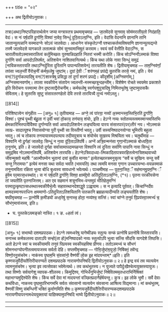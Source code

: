 +++
title = "०२"

+++
अथ  द्वितीयोऽनुवाकः।
_________________

तत्रा(अथा)निष्टपरिहारार्थत्वेन जप्या मन्त्रास्तत्र प्रथमामृचमाह —
जा॒तवे॑दसे  सुनवाम॒ सोम॑मरातीय॒तो  निद॑हाति॒ वेदः॑।
स नः॑ पर्ष॒दति॑  दु॒र्गाणि॒ विश्वा॑  ना॒वेव॒ सिन्धुं॑ दुरि॒ताऽत्य॒ग्निः, इति।
वेदांसि वेदनानि ज्ञानानि तानि जातान्युत्पन्नानि  यस्मादग्नेः सोऽयं जातवेदाः।  आधानेन संस्कृतेऽग्नौ पश्चात्कर्तव्यविषयाणि  ज्ञानान्युत्पद्यन्ते तस्मै  जातवेदसे यागकाले लतात्मकं सोमं सुनवामाभिषुतं करवाम। स्वयं सर्वं वेत्तीति वेदाऽग्निः, स चारातीयतोऽस्मास्वरातित्वं कर्तुमिच्छतः पुरुषान्निदहाति नितरां भस्मी करोति। किंच सोऽग्निर्नोऽस्माकं विश्वा दुर्गाणि सर्वा आपदोऽतिपर्षत्, अतिशयेन नाशितवानित्यर्थः। किंच यथा लोके नावा सिन्धुं समुद्रं [नाविकस्तारयति तथाऽग्निर्दुरिता दुरितानि पापान्यतिशयेन] तारयतीति शेषः।
द्वितीयामृचमाह —
ताम॒ग्निव॑र्णां॒  तप॑सा ज्वल॒न्तीं वै॑रोच॒नीं क॑र्मफ॒लेषु॒ जुष्टा॑म्।
दुग्रां दे॒वी ँ शर॑णम॒हं प्रप॑द्ये सु॒तर॑सि तरसे॒ नमः॑, इति।
येयं  वन(?)दुर्गाकल्पादिषु वन(?)शास्त्रेषु प्रसिद्धा तां दुर्गां शरणं प्रपद्ये। कीदृशीम् [अग्निवर्णाम्,] अग्निसमानवर्णाम्। तपसा स्वकीयेन संतापेन ज्वलन्ती-मस्मच्छत्रून्दहन्तीम्। विशेषेण रोचते स्वयमेव प्रकाशते इति विरोचनः परमात्मा तेन दृष्टत्वाद्वैरोचनीम्। कर्मफलेषु स्वर्गपशुपुत्रादिषु निमित्तभूतेषु जुष्टामुपासकैः सेविताम्। हे सुतरसि सुष्टु संसारतरणहेतो देवि तरसे तारयित्र्यै तुभ्यं नमोऽस्तु।

[[814]]

परिशिष्टत्वेन संगृहीतः —   [अनु० १]
तृतीयामाह —
अग्ने॒  त्वं पा॑रया॒  नव्यो॑ अ॒स्मान्त्स्व॒स्तिभि॒रति॑  दु॒र्गाणि॒ विश्वा॑।
पूश्च॑  पृ॒थ्वी ब॑हु॒ला  न॑ उ॒र्वी भवा॑ तो॒काय॒ तन॑याय॒  शंयोः, इति।
हेऽग्ने नव्यः स्तोतव्यस्त्वमस्मान्स्वस्तिभिः क्षेमकारिभिरुपायैर्विश्वा दुर्गाण्यति सर्वा आपदोऽतिशयेन लङ्घयित्वा पारय संसारपारं(पर)तीरं नय। नोऽस्माकं त्वत्प्र- सादात्पूश्च निवासयोग्या पुरी पृथ्वी सा विस्तीर्णा भवतु। उर्वी सस्यनिष्पादनयोग्या भूमिरपि बहुला भवतु। त्वं च तोकाय तनयायास्मदपत्याय तदीयपुत्राय च शंयोर्भव सुखस्य मिश्रयिता भव।
चतुर्थीमाह —
विश्वा॑नि नो दु॒र्गहा॑  जातवेदः॒ सिन्धुं॒ न ना॒वा दु॑रि॒ताऽति॑पर्षि।
अग्ने॑  अत्रि॒वन्मन॑सा गृणा॒नो॑ऽस्माकं  बोध्यवि॒ता त॒नूना॑म्, इति।
हे  जातवेदो दुर्गहा सर्वासामापदामपहन्ता विश्वानि त्वं दुरिता सर्वाणि पापानि नावा सिन्धुं न समुद्रमिव नोऽस्मानतिपर्षि, अतिशयेन तारयसि। हेऽग्नेऽत्रिवदाध्या-त्मिकादितापत्रयरहितत्वेनात्रिशब्दवाच्यो जीवन्मुक्तो महर्षिः “आत्मौपम्येन भूतानां दयां कुर्वीत मानवः” इत्येतच्छास्त्रमनुसृत्य “सर्वे च सुखिनः सन्तु सर्वे सन्तु निरामयाः” इत्येवं मनसा यथा सर्वदा भवति (भावयति) तथा त्वमपि मनसा गृणान उच्चारयन्भा-वयन्नस्माकं तनूनामविता रक्षिता भूत्वा बोधि बुध्यस्व सावधानो भवेत्यर्थः।
पञ्चमीमाह —
पृ॒त॒ना॒जित॒ँ सह॑मानमु॒ग्रम॒ग्नि ँ हु॑वेम पर॒मात्स॒धस्था॑त्।
स नः॑ पर्ष॒दति॑  दु॒र्गाणि॒ विश्वा॒  क्षाम॑द्दे॒वो  अति॑दुरि॒ताऽत्य॒ग्निः, (*१)।
पृतना परकीयसेना तां जयतीति पृतनाजित्तम्।  अत एव सहमानं शत्रूनभिभ-वन्तमुग्रं भीतिहेतुमग्निं परमादुत्कृष्टात्सधस्थात्स्वकीयैर्भृत्यैः सहावस्थानदेशाद्धुवे ऽऽह्वयामः। स न इत्यादि पूर्ववत्। किंचाग्निर्देवः क्षामदस्मानपराधिनः क्षममाणो-ऽतिदुरिताऽतिशयितानि पातकानि ब्रह्महत्यादीन्यति लङ्घयतीति शेषः।
षष्ठीमृचमाह —
प्र॒त्नोषि॑ क॒मीड्यो॑ अध्व॒रेषु॑ स॒नाच्च॒ होता॒ नव्य॑श्च॒ सत्सि॑।
स्वां चा॑ग्ने त॒नुवं॑  पि॒प्रय॑स्वा॒स्मभ्यं॑  च॒ सौभ॑ग॒माय॑जस्व, इति॥
* घ. पुस्तकेऽयमङ्को नास्ति।
१ ङ. ०हर्ता त्वं।

[[815]]

[अनु० १]     सभाष्यो दशमप्रपाठकः।
हेऽग्ने त्वमध्वरेषु यागेष्वीड्यः स्तुत्यः सन्कं प्रत्नोषि प्रतनोषि विस्तारयसि। सनाच्च कर्मफलस्य दाताऽपि सन्हो[ता हो]मनिष्पादको नव्यः स्तुत्योऽपि भूत्वा सत्सि सीदसि यागदेशे तिष्ठसि। अतो हेऽग्ने स्वां च स्वकीयामपि तनुवं पिप्रयस्व स्वकीयहविषा प्रीणय। ततोऽस्मभ्यं च सौभगं शोमनभाग्योपनीतत्वमायजस्व सर्वतो देहि।
सप्तमीमृचमाह —
गोभि॒र्जुष्ट॑म॒युजो॒  निषि॑क्तं॒ तवे॑न्द्र  विष्णो॒रनु॒संचरेम।
नाक॑स्य पृ॒ष्ठम॒भि सं॒वसा॑नो॒ वैष्ण॑वीं लो॒क इ॒ह मा॑दयन्ताम्*॥इति।
इति कृष्णयजुर्वेदीयतैत्तिरीयारण्यते  दशमप्रपाठके  नारायणोपनिषदि
द्वितीयोऽनुवाकः॥ २॥
हे  इन्द्र वयं तव व्यत्ययेन  त्वामनुसंचरेम। भृत्या इव त्वत्सेवका भवेमेत्यर्थः।  तव कथंभूतस्य। न युज्यते  पापैर्दुःखैश्चेत्ययुक्तस्यायुजः। तथा विष्णोः सर्वयागेशु व्यापक-शीलस्य। किमुद्दिश्य, गोभिर्धेनुभिर्जुष्टं निषेवितममृतधाराभिर्निषिक्तं महाभाग्यमुद्दिश्येति शेषः। किंच सर्वे देवा मां मादयन्तां वञ्छितप्रदानैर्हर्षयन्तु। कुत्र। इह लोके भूमौ। सर्वे देवाः कथंविधाः, नाकस्य पृष्ठमुपरिभागमभि सर्वतः संवसानो व्यत्ययेन संवसाना आश्रित्य विद्यमानाः। मां कथंभूतम्, वैष्णवीं विष्णु संबन्धिनीं भक्तिं कुर्वाणमिति शेषः॥
कृष्णयजुर्वेदीयतैत्तिरीयारण्यकदशमप्रपाठके नारायणीयापरनामधेययुक्तायां
याज्ञिक्यामुपनिषदि  भाष्ये द्वितीयोऽनुवाकः॥ २॥
__________
__________

